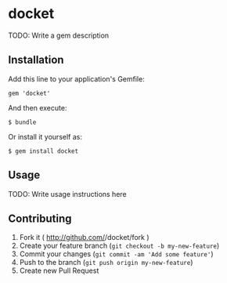 # docket

TODO: Write a gem description

## Installation

Add this line to your application's Gemfile:

    gem 'docket'

And then execute:

    $ bundle

Or install it yourself as:

    $ gem install docket

## Usage

TODO: Write usage instructions here

## Contributing

1. Fork it ( http://github.com/<my-github-username>/docket/fork )
2. Create your feature branch (`git checkout -b my-new-feature`)
3. Commit your changes (`git commit -am 'Add some feature'`)
4. Push to the branch (`git push origin my-new-feature`)
5. Create new Pull Request
